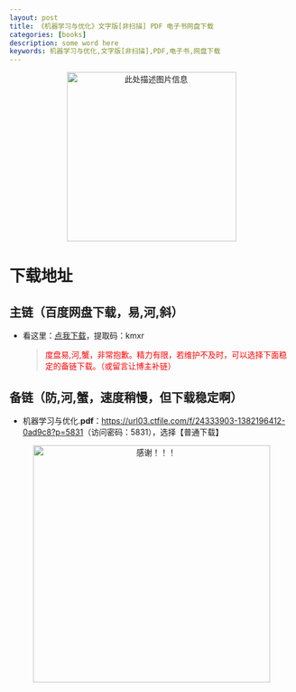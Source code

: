 ```yaml
---
layout: post
title: 《机器学习与优化》文字版[非扫描] PDF 电子书网盘下载
categories: [books]
description: some word here
keywords: 机器学习与优化,文字版[非扫描],PDF,电子书,网盘下载
---
```


<div align="center"><img src="https://pic.imgdb.cn/item/67062f61d29ded1a8c76cb86.png" alt="此处描述图片信息" width="300px" height="auto"></div>

# 下载地址

## 主链（百度网盘下载，易,河,斜）

- 看这里：[点我下载](https://pan.baidu.com/s/1iMXUbSbtZQZjDcqDmnWUyw?pwd=kmxr)，提取码：kmxr

  > <p style="color:red" >度盘易,河,蟹，非常抱歉。精力有限，若维护不及时，可以选择下面稳定的备链下载。（或留言让博主补链）</p>

## 备链（防,河,蟹，速度稍慢，但下载稳定啊）

- 机器学习与优化.**pdf**：<https://url03.ctfile.com/f/24333903-1382196412-0ad9c8?p=5831>（访问密码：5831），选择【普通下载】

<div align="center"><img src="https://pic.imgdb.cn/item/6707df6bd29ded1a8ce37031.gif" alt="感谢！！！" width="420px" height="auto"/></div>
